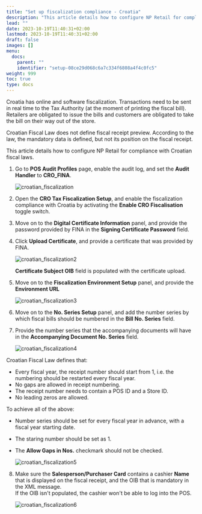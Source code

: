 ```yaml
---
title: "Set up fiscalization compliance - Croatia"
description: "This article details how to configure NP Retail for compliance in Croatia."
lead: ""
date: 2023-10-19T11:40:31+02:00
lastmod: 2023-10-19T11:40:31+02:00
draft: false
images: []
menu:
  docs:
    parent: ""
    identifier: "setup-08ce29d068c6a7c334f6808a4f4c0fc5"
weight: 999
toc: true
type: docs
---
```


Croatia has online and software fiscalization. Transactions need to be sent in real time to the Tax Authority (at the moment of printing the fiscal bill). Retailers are obligated to issue the bills and customers are obligated to take the bill on their way out of the store.

Croatian Fiscal Law does not define fiscal receipt preview. According to the law, the mandatory data is defined, but not its position on the fiscal receipt.

This article details how to configure NP Retail for compliance with Croatian fiscal laws.

1. Go to **POS Audit Profiles** page, enable the audit log, and set the **Audit Handler** to **CRO_FINA**.      

   ![croatian_fiscalization](croatian_fiscalization.PNG)

2. Open the **CRO Tax Fiscalization Setup**, and enable the fiscalization compliance with Croatia by activating the **Enable CRO Fiscalisation** toggle switch.
3. Move on to the **Digital Certificate Information** panel, and provide the password provided by FINA in the **Signing Certificate Password** field.
4. Click **Upload Certificate**, and provide a certificate that was provided by FINA.       

   ![croatian_fiscalization2](croatian_fiscalization2.PNG)
         
   **Certificate Subject OIB** field is populated with the certificate upload.
5. Move on to the **Fiscalization Environment Setup** panel, and provide the **Environment URL**     

   ![croatian_fiscalization3](croatian_fiscalization3.PNG)

6. Move on to the **No. Series Setup** panel, and add the number series by which fiscal bills should be numbered in the **Bill No. Series** field. 
7. Provide the number series that the accompanying documents will have in the **Accompanying Document No. Series** field.

    ![croatian_fiscalization4](croatian_fiscalization4.PNG)

Croatian Fiscal Law defines that:

- Every fiscal year, the receipt number should start from 1, i.e. the numbering should be restarted every fiscal year.
- No gaps are allowed in receipt numbering.
- The receipt number needs to contain a POS ID and a Store ID.
- No leading zeros are allowed.

To achieve all of the above:

- Number series should be set for every fiscal year in advance, with a fiscal year starting date.
- The staring number should be set as 1.
- The **Allow Gaps in Nos.** checkmark should not be checked.

   ![croatian_fiscalization5](croatian_fiscalization5.PNG)

8. Make sure the **Salesperson/Purchaser Card** contains a cashier **Name** that is displayed on the fiscal receipt, and the OIB that is mandatory in the XML message.      
   If the OIB isn't populated, the cashier won't be able to log into the POS.

   ![croatian_fiscalization6](croatian_fiscalization6.PNG)
  
